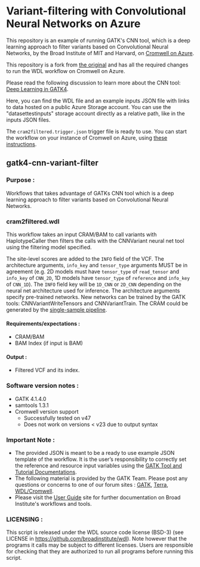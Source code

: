 # Variant-filtering with Convolutional Neural Networks on Azure

This repository is an example of running GATK's CNN tool, which is a deep learning approach to filter variants based on Convolutional Neural Networks, by the Broad Institute of MIT and Harvard, on [Cromwell on Azure](https://github.com/microsoft/CromwellOnAzure). 

This repository is a fork from [the original](https://github.com/gatk-workflows/gatk4-cnn-variant-filter) and has all the required changes to run the WDL workflow on Cromwell on Azure.

Please read the following discussion to learn more about the CNN tool: [Deep Learning in GATK4](https://gatkforums.broadinstitute.org/gatk/discussion/10996/deep-learning-in-gatk4).<br/>

Here, you can find the WDL file and an example inputs JSON file with links to data hosted on a public Azure Storage account. You can use the "datasettestinputs" storage account directly as a relative path, like in the inputs JSON files.

The `cram2filtered.trigger.json` trigger file is ready to use. You can start the workflow on your instance of Cromwell on Azure, using [these instructions](https://github.com/microsoft/CromwellOnAzure/blob/master/docs/managing-your-workflow.md/#Start-your-workflow).


## gatk4-cnn-variant-filter

### Purpose :
Workflows that takes advantage of GATKs CNN tool which is a deep learning approach to filter variants based on Convolutional Neural Networks.

### cram2filtered.wdl
This workflow takes an input CRAM/BAM to call variants with HaplotypeCaller
then filters the calls with the CNNVariant neural net tool using the filtering model specified.

The site-level scores are added to the `INFO` field of the VCF. The architecture arguments,
`info_key` and `tensor_type` arguments MUST be in agreement (e.g. 2D models must have
`tensor_type` of `read_tensor` and `info_key` of `CNN_2D`, 1D models have `tensor_type` of
`reference` and `info_key` of `CNN_1D`). The `INFO` field key will be `1D_CNN` or `2D_CNN`
depending on the neural net architecture used for inference. The architecture arguments
specify pre-trained networks. New networks can be trained by the GATK tools: CNNVariantWriteTensors 
and CNNVariantTrain. The CRAM could be generated by the [single-sample pipeline](https://github.com/microsoft/gatk4-data-processing-azure/blob/master-azure/processing-for-variant-discovery-gatk4.wdl).


#### Requirements/expectations :
 - CRAM/BAM
 - BAM Index (if input is BAM) 

#### Output :
 - Filtered VCF and its index. 

### Software version notes :
- GATK 4.1.4.0 
- samtools 1.3.1
- Cromwell version support 
  - Successfully tested on v47 
  - Does not work on versions < v23 due to output syntax

### Important Note :
- The provided JSON is meant to be a ready to use example JSON template of the workflow. It is the user’s responsibility to correctly set the reference and resource input variables using the [GATK Tool and Tutorial Documentations](https://software.broadinstitute.org/gatk/documentation/).
- The following material is provided by the GATK Team. Please post any questions or concerns to one of our forum sites : [GATK](https://gatkforums.broadinstitute.org/gatk/categories/ask-the-team/), [Terra](https://broadinstitute.zendesk.com/hc/en-us/community/topics/360000500432-General-Discussion), [WDL/Cromwell](https://gatkforums.broadinstitute.org/wdl/categories/ask-the-wdl-team).
- Please visit the [User Guide](https://software.broadinstitute.org/gatk/documentation/) site for further documentation on Broad Institute's workflows and tools.


### LICENSING :
 This script is released under the WDL source code license (BSD-3) (see LICENSE in
 https://github.com/broadinstitute/wdl). Note however that the programs it calls may
 be subject to different licenses. Users are responsible for checking that they are
 authorized to run all programs before running this script.
